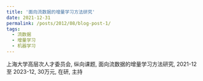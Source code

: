 ```yaml
---
title: '面向流数据的增量学习方法研究'
date: 2021-12-31
permalink: /posts/2012/08/blog-post-1/
tags:
  - 流数据
  - 增量学习
  - 机器学习
---
```


上海大学高层次人才委员会, 纵向课题, 面向流数据的增量学习方法研究, 2021-12 至 2023-12, 30万元, 在研, 主持
